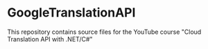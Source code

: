 # GoogleTranslationAPI
This repository contains source files for the YouTube course "Cloud Translation API with .NET/C#"
